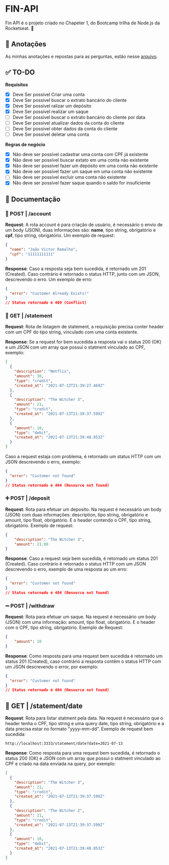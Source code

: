 # FIN-API
Fin API é o projeto criado no Chapeter 1, do Bootcamp trilha de Node.js da Rocketseat. 💜

## 📝 Anotações
As minhas anotações e repostas para as perguntas, estão nesse [arquivo](caderno.md).

## ✅ TO-DO
**Requisitos**
- [x] Deve Ser possível Criar uma conta
- [x] Deve Ser possível buscar o extrato bancário do cliente
- [x] Deve Ser possível ralizar um depósito
- [x] Deve Ser possível realizar um saque
- [ ] Deve Ser possível buscar o extrato bancário do cliente por data
- [ ] Deve Ser possível atualizar dados da conta do cliente
- [ ] Deve Ser possível obter dados da conta do cliente
- [ ] Deve Ser possível deletar uma conta

**Regras de negócio**
- [x] Não deve ser possível cadastrar uma conta com CPF já existente
- [x] Não deve ser possível buscar extato em uma conta não existente
- [x] Não deve ser possível fazer um depósito em uma conta não existente
- [x] Não deve ser possível fazer um saque em uma conta não existente
- [ ] Não deve ser possível excluir uma conta não existente
- [x] Não deve ser possível fazer saque quando o saldo for insuficiente

## 📃 Documentação

### 👤 POST | /account 
**Request**: A rota account é para criação de usuário, é necessário o envio de um body (JSON), duas informações são: **name**, tipo string, obrigatório e **cpf**, tipo string, obrigatório. Um exemplo de request:
```json
{
  "name": "João Victor Ramalho",
  "cpf": "11111111111"
}
```
**Response**: Caso a resposta seja bem sucedida, é retornado um 201 (Created). Caso contrário é retornado o status HTTP, junto com um JSON, descrevendo o erro. Um exemplo de erro:
```json
{
  "error": "Customer Already Exists!"
}
// Status retornado é 409 (Conflict)
```

### 📜 GET | /statement
**Request**: Rota de listagem de statement, a requisição precisa conter header com um CPF do tipo string, vinculado com uma conta existente.

**Response**: Se a request for bem sucedida a resposta vai o status 200 (OK) e um JSON com um array que possui o statment vinculado ao CPF, exemplo:
```JSON
[
  {
    "description": "Netflix",
    "amount": 30,
    "type": "credit",
    "created_at": "2021-07-13T21:39:27.469Z"
  },
  {
    "description": "The Witcher 3",
    "amount": 21,
    "type": "credit",
    "created_at": "2021-07-13T21:39:37.599Z"
  },
  {
    "amount": 10,
    "type": "debit",
    "created_at": "2021-07-13T21:39:48.853Z"
  }
]
```
Caso a request estaja com problema, é retornado um status HTTP com um JSON descrevendo o erro, exemplo:
```json
{ 
  "error": "Customer not found"
}
// Status retornado é 404 (Resource not found)
```

### ➕ POST | /deposit
**Request**: Rota para efetuar um deposito. Na request é necessário um body (JSON) com duas informações: description, tipo string, obrigatório e amount, tipo float, obrigatório. E o header contendo o CPF, tipo string, obrigatório. Exemplo de request:
```json
{
	"description": "The Witcher 3",
	"amount": 21.00
}
```

**Response**: Caso a request seja bem sucedida, é retornado um status 201 (Created). Caso contrário é retornado o status HTTP com um JSON descrevendo o erro, exemplo de uma resposta ao um erro:
```json
{ 
  "error": "Customer not found"
}
// Status retornado é 404 (Resource not found)
```

### ➖ POST | /withdraw
**Request**: Rota para efetuar um saque. Na request é necessário um body (JSON) com uma informação: amount, tipo float, obrigatório. E o header com o CPF, tipo string, obrigatório. Exemplo de Request:
```json
{
	"amount": 10
}
```

**Response**: Como resposta para uma request bem sucedida é retornado um status 201 (Created), caso contrário a resposta contêm o status HTTP com um JSON descrevendo o error, por exemplo:
```json
{ 
  "error": "Customer not found"
}
// Status retornado é 404 (Resource not found)
```

## 📅 GET | /statement/date
**Request**: Rota para listar statment pela data. Na request é necessário que o header tenha o CPF, tipo string e uma query date, tipo string, obrigatório e a data precisa estar no formato "yyyy-mm-dd". Exemplo de request bem sucedida:
```
http://localhost:3333/statement/date?date=2021-07-13
```

**Response**: Como resposta para uma request bem sucedida, é retornado o status 200 (OK) e JSON com um array que possui o statment vinculado ao CPF e criado na data enviada na query, por exemplo:
```json
[
  {
    "description": "The Witcher 3",
    "amount": 21,
    "type": "credit",
    "created_at": "2021-07-13T21:39:37.599Z"
  },
  {
    "description": "The Witcher 2",
    "amount": 21,
    "type": "credit",
    "created_at": "2021-07-13T21:39:37.599Z"
  },
  {
    "amount": 10,
    "type": "debit",
    "created_at": "2021-07-13T21:39:48.853Z"
  }
]
```